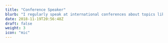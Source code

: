 ```yaml
---
title: "Conference Speaker"
blurb: "I regularly speak at international conferences about topics like product management, business strategy and organisational culture."
date: 2018-11-19T20:56:48Z
draft: false
weight: 3
icon: "mic"
---
```


